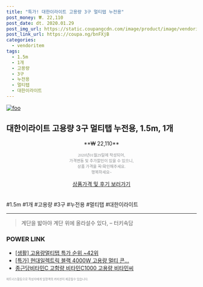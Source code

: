 ```yaml
--- 
title: "특가! 대한이라이트 고용량 3구 멀티탭 누전용" 
post_money: ₩. 22,110 
post_date: dt. 2020.01.29 
post_img_url: https://static.coupangcdn.com/image/product/image/vendoritem/2019/05/08/3600608717/63db0b7e-a244-4530-9183-27c99e47779a.jpg 
post_link_url: https://coupa.ng/bnFXjB 
categories: 
  - vendoritem 
tags: 
  - 1.5m 
  - 1개 
  - 고용량 
  - 3구 
  - 누전용 
  - 멀티탭 
  - 대한이라이트 
--- 
```

[![foo](https://static.coupangcdn.com/image/product/image/vendoritem/2019/05/08/3600608717/63db0b7e-a244-4530-9183-27c99e47779a.jpg)](https://coupa.ng/bnFXjB) 

## 대한이라이트 고용량 3구 멀티탭 누전용, 1.5m, 1개 
<p style="text-align: center;">**₩ 22,110**</p> 
<p style="text-align: center;"><span style="color: #898c8f; font-family: Georgia,Times,serif; font-size: 0.75em;">2020년01월29일에 작성되어, <br>가격변동 및 추가할인이 있을 수 있으니,<br> 상품 가격을 꼭!확인해주세요.<br>행복하세요~</span> 
</p>	 
<div markdown="0" style="text-align: center;"><a href="https://coupa.ng/bnFXjB" class="btn btn--success">상품가격 및 후기 보러가기</a></div> 
<br><br> 
  #1.5m #1개 #고용량 #3구 #누전용 #멀티탭 #대한이라이트 
<hr> 

> 계단을 밟아야 계단 위에 올라설수 있다, – 터키속담 


### POWER LINK

* <a href="https://blog.naver.com/sakai111/221788474294" target="_blank"> [생활] 고용량멀티탭 특가 순위 ~42위</a>
* <a href="https://blog.naver.com/an0733/221790673937" target="_blank">[특가] 현대일렉트릭 블랙 4000W 고용량 멀티 콘...</a>
* <a href="https://blog.naver.com/fasyy4321/221787034438" target="_blank">종근당비타민C 고함량 비타민C1000 고용량 비타민씨</a>

<span style="color: #898c8f; font-family: Georgia,Times,serif; font-size: 0.55em;">파트너스활동으로 작성자에게 일정액의 커미션이 제공될수 있습니다.</span> 
